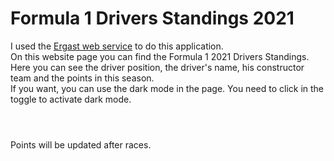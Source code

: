 # Formula 1 Drivers Standings 2021

I used the [Ergast web service](http://ergast.com/mrd/) to do this application.
<br>
On this website page you can find the Formula 1 2021 Drivers Standings. Here you can see the driver position, the driver's name, his constructor team and the points in this season.
<br>
If you want, you can use the dark mode in the page. You need to click in the toggle to activate dark mode.
#
<br>
Points will be updated after races.
